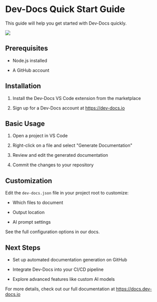 # Dev-Docs Quick Start Guide

This guide will help you get started with Dev-Docs quickly.

![](upload)

## Prerequisites

* Node.js installed

* A GitHub account

## Installation

1. Install the Dev-Docs VS Code extension from the marketplace

2. Sign up for a Dev-Docs account at <https://dev-docs.io>

## Basic Usage

1. Open a project in VS Code

2. Right-click on a file and select "Generate Documentation"

3. Review and edit the generated documentation

4. Commit the changes to your repository

## Customization

Edit the `dev-docs.json` file in your project root to customize:

* Which files to document

* Output location

* AI prompt settings

See the full configuration options in our docs.

## Next Steps

* Set up automated documentation generation on GitHub

* Integrate Dev-Docs into your CI/CD pipeline

* Explore advanced features like custom AI models

For more details, check out our full documentation at <https://docs.dev-docs.io>
